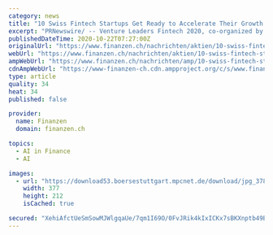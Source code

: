 ```yaml
---
category: news
title: "10 Swiss Fintech Startups Get Ready to Accelerate Their Growth in Asia with Venture Leaders"
excerpt: "PRNewswire/ -- Venture Leaders Fintech 2020, co-organized by Venturelab and swissnex China, will kick off their pitching"
publishedDateTime: 2020-10-22T07:27:00Z
originalUrl: "https://www.finanzen.ch/nachrichten/aktien/10-swiss-fintech-startups-get-ready-to-accelerate-their-growth-in-asia-with-venture-leaders-1029708659"
webUrl: "https://www.finanzen.ch/nachrichten/aktien/10-swiss-fintech-startups-get-ready-to-accelerate-their-growth-in-asia-with-venture-leaders-1029708659"
ampWebUrl: "https://www.finanzen.ch/nachrichten/amp/10-swiss-fintech-startups-get-ready-to-accelerate-their-growth-in-asia-with-venture-leaders-1029708659"
cdnAmpWebUrl: "https://www-finanzen-ch.cdn.ampproject.org/c/s/www.finanzen.ch/nachrichten/amp/10-swiss-fintech-startups-get-ready-to-accelerate-their-growth-in-asia-with-venture-leaders-1029708659"
type: article
quality: 34
heat: 34
published: false

provider:
  name: Finanzen
  domain: finanzen.ch

topics:
  - AI in Finance
  - AI

images:
  - url: "https://download53.boersestuttgart.mpcnet.de/download/jpg_378/switzerland/66/0/fwhQuI0d9sKLZuTrH5ViJQVP8I0CswCDKP/17025/17025.jpg"
    width: 377
    height: 212
    isCached: true

secured: "XehiAfctUeSmSowMJWlgqaUe/7qm1I69O/0FvJRik4kIxICKx7sBKXnptb49B0cNnM1JikzX9sMDjClNuAf51Do9/1n98GGUjQgrX/dWstjF6zWC2papE67Z0IdVZ0KMAvNZnVsLcduunIPm/P+nuullkYP7Nq6i0XMXsQA+ofXuDY+8ZSHm3hcOaYx38HEXoex0ZqsxJNvVMi2LGilavD/yS1yc2snlctpOsoPgzPSf3uTOBMo9fPmGcBwJBQCtJjY4bdgdLDBCdW4+D/6vzKwzsQP3lQY2pw7w7YzBfrv8rR5TP4P2ZVhCFriBzYMl8arVRFPLqc0MAg/jfVqaZ2rH6jKcvSDBpjEVSYTXdlA=;SfSaMrcJu1ndI8bHkXrjQg=="
---
```


